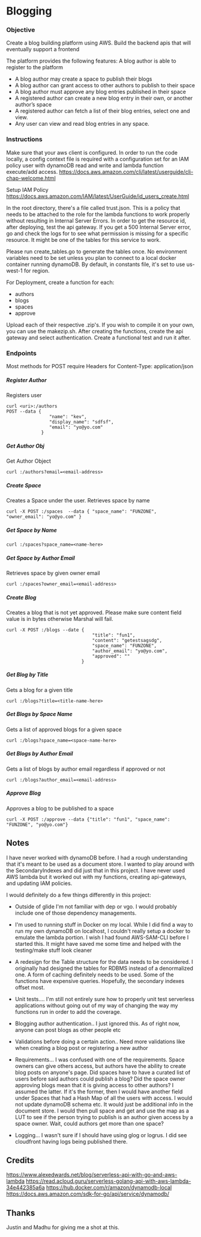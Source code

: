 # Blogging
### Objective 
 
Create a blog building platform using AWS. Build the backend apis that will eventually support a frontend
 
The platform provides the following features: A blog author is able to register to the platform 
- A blog author may create a space to publish their blogs 
- A blog author can grant access to other authors to publish to their space 
- A blog author must approve any blog entries published in their space 
- A registered author can create a new blog entry in their own, or another author’s space 
- A registered author can fetch a list of their blog entries, select one and view. 
- Any user can view and read blog entries in any space. 

### Instructions
Make sure that your aws client is configured. In order to run the code locally, a config context file is required with a
configuration set for an IAM policy user with dynamoDB read and write and lambda function execute/add access.
https://docs.aws.amazon.com/cli/latest/userguide/cli-chap-welcome.html

Setup IAM Policy
https://docs.aws.amazon.com/IAM/latest/UserGuide/id_users_create.html

In the root directory, there's a file called trust.json. This is a policy that needs to be attached to the role for the
lambda functions to work properly without resulting in Internal Server Errors. In order to get the resource id,
after deploying, test the api gateway. If you get a 500 Internal Server error, go and check the logs
for to see what permission is missing for a specific resource. It might be one of the tables for this
service to work.

Please run create_tables.go to generate the tables once. No environment variables need to be set unless you plan to 
connect to a local docker container running dynamoDB. By default, in constants file, it's set to use us-west-1 for region.

For Deployment, create a function for each:
- authors
- blogs
- spaces
- approve

Upload each of their respective .zip's. If you wish to compile it on your own, you can use the makezip.sh.
After creating the functions, create the api gateway and select authentication. Create a 
functional test and run it after.

### Endpoints

Most methods for POST require Headers for Content-Type: application/json

##### Register Author
Registers user
```
curl <uri>:/authors
POST --data {
             	"name": "kev",
             	"display_name": "sdfsf",
             	"email": "yo@yo.com"
             }
```
             
##### Get Author Obj
Get Author Object
```
curl :/authors?email=<email-address>
```
##### Create Space
Creates a Space under the user.
Retrieves space by name
````
curl -X POST :/spaces  --data { "space_name": "FUNZONE", "owner_email": "yo@yo.com" }
````
##### Get Space by Name
````
curl :/spaces?space_name=<name-here>
````

##### Get Space by Author Email
Retrieves space by given owner email
````
curl :/spaces?owner_email=<email-address>
````
##### Create Blog
Creates a blog that is not yet approved. Please make sure content field value is in bytes otherwise Marshal will fail.
````
curl -X POST :/blogs --date {
                            	"title": "fun1",
                                "content": "getestsagsdg",
                            	"space_name": "FUNZONE",
                            	"author_email": "yo@yo.com",
                            	"approved": ""
                            }
````
##### Get Blog by Title
Gets a blog for a given title
````
curl :/blogs?title=<title-name-here>
````
##### Get Blogs by Space Name
Gets a list of approved blogs for a given space
````
curl :/blogs?space_name=<space-name-here>
````
##### Get Blogs by Author Email
Gets a list of blogs by author email regardless if approved or not
````
curl :/blogs?author_email=<email-address>
````
##### Approve Blog
Approves a blog to be published to a space
````
curl -X POST :/approve --data {"title": "fun1", "space_name": "FUNZONE", "yo@yo.com"}
````

## Notes
I have never worked with dynamoDB before. I had a rough understanding that it's meant to be used as a document store. 
I wanted to play around with the SecondaryIndexes and did just that in this project. I have never used AWS lambda
but it worked out with my functions, creating api-gateways, and updating IAM policies.

I would definitely do a few things differently in this project:

- Outside of glide I'm not familiar with dep or vgo. I would probably include one of those dependency managements. 

- I'm used to running stuff in Docker on my local. While I did find a way to run my own dynamoDB on localhost, 
I couldn't really setup a docker to emulate the lambda portion. I wish I had found AWS-SAM-CLI before I started this. 
It might have saved me some time and helped with the testing/make stuff look cleaner

- A redesign for the Table structure for the data needs to be considered. I originally had designed the tables for
RDBMS instead of a denormalized one. A form of caching definitely needs to be used. Some of the functions have expensive
queries. Hopefully, the secondary indexes offset most.

- Unit tests.... I'm still not entirely sure how to properly unit test serverless applications without going out of my
way of changing the way my functions run in order to add the coverage.

- Blogging author authentication.. I just ignored this. As of right now, anyone can post blogs as other people etc

- Validations before doing a certain action.. Need more validations like when creating a blog post or registering a new 
author

- Requirements... I was confused with one of the requirements. Space owners can give others access, but authors have the
ability to create blog posts on anyone's page. Did spaces have to have a curated list of users before said authors could
publish a blog? Did the space owner approving blogs mean that it is giving access to other authors? I assumed the latter.
If it's the former, then I would have another field under Spaces that had a Hash Map of all the users with access. I would
not update dynamoDB schema etc. It would just be additional info in the document store. I would then pull space and get 
and use the map as a LUT to see if the person trying to publish is an author given access by a space owner. Wait, could
authors get more than one space?

- Logging... I wasn't sure if I should have using glog or logrus. I did see cloudfront having logs being published there.


## Credits
https://www.alexedwards.net/blog/serverless-api-with-go-and-aws-lambda
https://read.acloud.guru/serverless-golang-api-with-aws-lambda-34e442385a6a
https://hub.docker.com/r/amazon/dynamodb-local
https://docs.aws.amazon.com/sdk-for-go/api/service/dynamodb/

## Thanks
Justin and Madhu for giving me a shot at this. 
